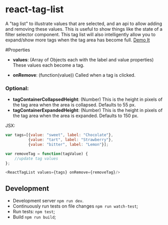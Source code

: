 # react-tag-list

A "tag list" to illustrate values that are selected, and an api to allow adding and removing these values. This is useful to show things like the state of a filter selector component. This tag list will also intelligently allow you to expand/show more tags when the tag area has become full.  [Demo It](http://BI.github.io/react-tag-list/)

#Properties


* **values**: (Array of Objects each with the label and value properties) These values each become a tag.

* **onRemove**: (function(value)) Called when a tag is clicked.

### Optional:
* **tagContainerCollapsedHeight**: (Number) This is the height in pixels of the tag area when the area is collapsed. Defaults to 55 px.
* **tagContainerExpandedHeight**: (Number) This is the height in pixels of the tag area when the area is expanded. Defaults to 150 px.

JSX: 
```js
var tags=[{value: "sweet", label: "Chocolate"},
		  {value: "tart", label: "Strawberry"},
		  {value: "bitter", label: "Lemon"}];

var removeTag = function(tagValue) {
	//update tag values
};

<ReactTagList values={tags} onRemove={removeTag}/>
```

## Development

* Development server `npm run dev`.
* Continuously run tests on file changes `npm run watch-test`;
* Run tests: `npm test`;
* Build `npm run build`;
